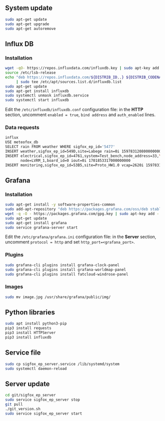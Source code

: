 ## System update

```bash
sudo apt-get update
sudo apt-get upgrade
sudo apt-get autoremove
```

## Influx DB

### Installation

```bash
wget -qO- https://repos.influxdata.com/influxdb.key | sudo apt-key add -
source /etc/lsb-release
echo "deb https://repos.influxdata.com/${DISTRIB_ID,,} ${DISTRIB_CODENAME} stable" \
     | sudo tee /etc/apt/sources.list.d/influxdb.list
sudo apt-get update
sudo apt-get install influxdb
sudo systemctl unmask influxdb.service
sudo systemctl start influxdb
```

Edit the `/etc/influxdb/influxdb.conf` configuration file: in the **HTTP** section, uncomment `enabled = true`, `bind address` and `auth_enabled` lines.

### Data requests

```bash
influx
USE meteofox_db
SELECT rain FROM weather WHERE sigfox_ep_id='5477'
INSERT weather,sigfox_ep_id=549D,site=Labege rain=0i 1597831208000000000
INSERT electrical,sigfox_ep_id=4761,system=Test_bench,node_address=33,\
       node=LVRM_1,board_id=0 iout=0i 1701853317000000000
INSERT monitoring,sigfox_ep_id=53B5,site=Proto_HW1.0 vcap=2620i 1597831208000000000
```

## Grafana

### Installation

```bash
sudo apt-get install -y software-properties-common
sudo add-apt-repository "deb https://packages.grafana.com/oss/deb stable main"
wget -q -O - https://packages.grafana.com/gpg.key | sudo apt-key add -
sudo apt-get update
sudo apt-get install grafana
sudo service grafana-server start
```

Edit the `/etc/grafana/grafana.ini` configuration file: in the **Server** section, uncomment `protocol = http` and set `http_port=<grafana_port>`.

### Plugins

```bash
sudo grafana-cli plugins install grafana-clock-panel
sudo grafana-cli plugins install grafana-worldmap-panel
sudo grafana-cli plugins install fatcloud-windrose-panel
```

### Images

```bash
sudo mv image.jpg /usr/share/grafana/public/img/
```

## Python libraries

```bash
sudo apt install python3-pip
pip3 install requests
pip3 install HTTPServer
pip3 install influxdb
```

## Service file

```bash
sudo cp sigfox_ep_server.service /lib/systemd/system
sudo systemctl daemon-reload
```

## Server update

```bash
cd git/sigfox_ep_server
sudo service sigfox_ep_server stop
git pull
./git_version.sh
sudo service sigfox_ep_server start
```
